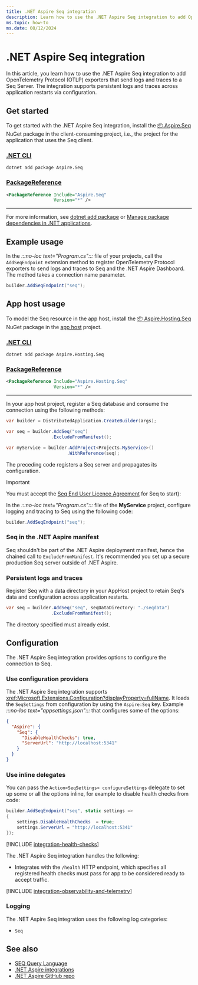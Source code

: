 ```yaml
---
title: .NET Aspire Seq integration
description: Learn how to use the .NET Aspire Seq integration to add OpenTelemetry Protocol (OTLP) exporters that send logs and traces to a Seq Server.
ms.topic: how-to
ms.date: 08/12/2024
---
```


# .NET Aspire Seq integration

In this article, you learn how to use the .NET Aspire Seq integration to add OpenTelemetry Protocol (OTLP) exporters that send logs and traces to a Seq Server. The integration supports persistent logs and traces across application restarts via configuration.

## Get started

To get started with the .NET Aspire Seq integration, install the [📦 Aspire.Seq](https://www.nuget.org/packages/Aspire.Seq) NuGet package in the client-consuming project, i.e., the project for the application that uses the Seq client.

### [.NET CLI](#tab/dotnet-cli)

```dotnetcli
dotnet add package Aspire.Seq
```

### [PackageReference](#tab/package-reference)

```xml
<PackageReference Include="Aspire.Seq"
                  Version="*" />
```

---

For more information, see [dotnet add package](/dotnet/core/tools/dotnet-add-package) or [Manage package dependencies in .NET applications](/dotnet/core/tools/dependencies).

## Example usage

<!-- TODO: <xref:Microsoft.Extensions.Hosting.AspireSeqExtensions.AddSeqEndpoint%2A> -->

In the _:::no-loc text="Program.cs":::_ file of your projects, call the `AddSeqEndpoint` extension method to register OpenTelemetry Protocol exporters to send logs and traces to Seq and the .NET Aspire Dashboard. The method takes a connection name parameter.

```csharp
builder.AddSeqEndpoint("seq");
```

## App host usage

To model the Seq resource in the app host, install the [📦 Aspire.Hosting.Seq](https://www.nuget.org/packages/Aspire.Hosting.Seq) NuGet package in the [app host](xref:dotnet/aspire/app-host) project.

### [.NET CLI](#tab/dotnet-cli)

```dotnetcli
dotnet add package Aspire.Hosting.Seq
```

### [PackageReference](#tab/package-reference)

```xml
<PackageReference Include="Aspire.Hosting.Seq"
                  Version="*" />
```

---

In your app host project, register a Seq database and consume the connection using the following methods:

```csharp
var builder = DistributedApplication.CreateBuilder(args);

var seq = builder.AddSeq("seq")
                 .ExcludeFromManifest();

var myService = builder.AddProject<Projects.MyService>()
                       .WithReference(seq);
```

The preceding code registers a Seq server and propagates its configuration.

> [!IMPORTANT]
> You must accept the [Seq End User Licence Agreement](https://datalust.co/doc/eula-current.pdf) for Seq to start):

In the _:::no-loc text="Program.cs":::_ file of the **MyService** project, configure logging and tracing to Seq using the following code:

```csharp
builder.AddSeqEndpoint("seq");
```

### Seq in the .NET Aspire manifest

Seq shouldn't be part of the .NET Aspire deployment manifest, hence the chained call to `ExcludeFromManifest`. It's recommended you set up a secure production Seq server outside of .NET Aspire.

### Persistent logs and traces

Register Seq with a data directory in your AppHost project to retain Seq's data and configuration across application restarts.

```csharp
var seq = builder.AddSeq("seq", seqDataDirectory: "./seqdata")
                 .ExcludeFromManifest();
```

The directory specified must already exist.

## Configuration

The .NET Aspire Seq integration provides options to configure the connection to Seq.

### Use configuration providers

The .NET Aspire Seq integration supports <xref:Microsoft.Extensions.Configuration?displayProperty=fullName>. It loads the `SeqSettings` from configuration by using the `Aspire:Seq` key. Example _:::no-loc text="appsettings.json":::_ that configures some of the options:

```json
{
  "Aspire": {
    "Seq": {
      "DisableHealthChecks": true,
      "ServerUrl": "http://localhost:5341"
    }
  }
}
```

### Use inline delegates

You can pass the `Action<SeqSettings> configureSettings` delegate to set up some or all the options inline, for example to disable health checks from code:

```csharp
builder.AddSeqEndpoint("seq", static settings => 
{
    settings.DisableHealthChecks  = true;
    settings.ServerUrl = "http://localhost:5341"
});
```

[!INCLUDE [integration-health-checks](../includes/integration-health-checks.md)]

The .NET Aspire Seq integration handles the following:

- Integrates with the `/health` HTTP endpoint, which specifies all registered health checks must pass for app to be considered ready to accept traffic.

[!INCLUDE [integration-observability-and-telemetry](../includes/integration-observability-and-telemetry.md)]

### Logging

The .NET Aspire Seq integration uses the following log categories:

- `Seq`

## See also

- [SEQ Query Language](https://docs.datalust.co/docs/the-seq-query-language)
- [.NET Aspire integrations](../fundamentals/integrations-overview.md)
- [.NET Aspire GitHub repo](https://github.com/dotnet/aspire)
